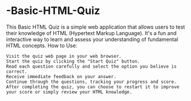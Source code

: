 # -Basic-HTML-Quiz
This Basic HTML Quiz is a simple web application that allows users to test their knowledge of HTML (Hypertext Markup Language). It's a fun and interactive way to learn and assess your understanding of fundamental HTML concepts.
How to Use:

    Visit the quiz web page in your web browser.
    Start the quiz by clicking the "Start Quiz" button.
    Read each question carefully and select the option you believe is correct.
    Receive immediate feedback on your answer.
    Continue through the questions, tracking your progress and score.
    After completing the quiz, you can choose to restart it to improve your score or simply review your HTML knowledge.
